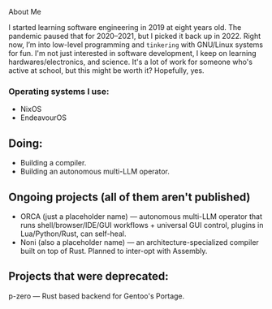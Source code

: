 About Me

I started learning software engineering in 2019 at eight years old. The pandemic paused that for 2020–2021, but I picked it back up in 2022. Right now, I’m into low-level programming and `tinkering` with GNU/Linux systems for fun. I'm not just interested in software development, I keep on learning hardwares/electronics, and science. It's a lot of work for someone who's active at school, but this might be worth it? Hopefully, yes.

### Operating systems I use:
- NixOS
- EndeavourOS
## Doing:
- Building a compiler.
- Building an autonomous multi-LLM operator.
## Ongoing projects (all of them aren't published)
- ORCA (just a placeholder name) — autonomous multi-LLM operator that runs shell/browser/IDE/GUI workflows + universal GUI control, plugins in Lua/Python/Rust, can self-heal.
- Noni (also a placeholder name) — an architecture-specialized compiler built on top of Rust. Planned to inter-opt with Assembly.
## Projects that were deprecated:
p-zero — Rust based backend for Gentoo's Portage.
